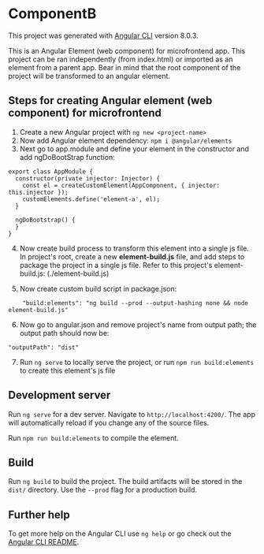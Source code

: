 # ComponentB

This project was generated with [Angular CLI](https://github.com/angular/angular-cli) version 8.0.3.

This is an Angular Element (web component) for microfrontend app. 
This project can be ran independently (from index.html) or imported as an element from a parent app.
Bear in mind that the root component of the project will be transformed to an angular element. 

## Steps for creating Angular element (web component) for microfrontend

1. Create a new Angular project with `ng new <project-name>`
2. Now add Angular element dependency: `npm i @angular/elements`
3. Next go to app.module and define your element in the constructor and add ngDoBootStrap function:
  ```
  export class AppModule {
    constructor(private injector: Injector) {
      const el = createCustomElement(AppComponent, { injector: this.injector });
      customElements.define('element-a', el);
    }

    ngDoBootstrap() {
    }
  }
  ```
4. Now create build process to transform this element into a single js file. In project's root, create a new <b>element-build.js</b> file, and add steps to package the project in a single js file. Refer to this project's element-build.js: (./element-build.js)

5. Now create custom build script in package.json:

```
    "build:elements": "ng build --prod --output-hashing none && node element-build.js"

```

6. Now go to angular.json and remove project's name from output path; the output path should now be:
```
"outputPath": "dist"
```

7. Run `ng serve` to locally serve the project, or run `npm run build:elements` to create this element's js file


## Development server

Run `ng serve` for a dev server. Navigate to `http://localhost:4200/`. The app will automatically reload if you change any of the source files.

Run `npm run build:elements` to compile the element.

## Build

Run `ng build` to build the project. The build artifacts will be stored in the `dist/` directory. Use the `--prod` flag for a production build.


## Further help

To get more help on the Angular CLI use `ng help` or go check out the [Angular CLI README](https://github.com/angular/angular-cli/blob/master/README.md).
